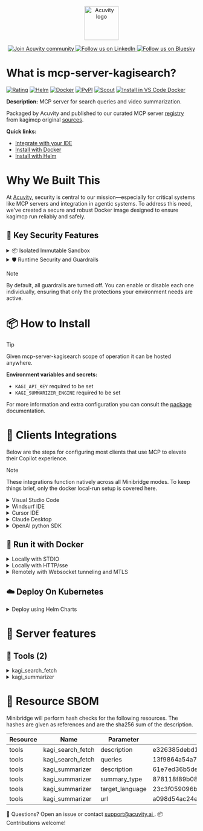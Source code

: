 <p align="center">
  <a href="https://acuvity.ai">
    <picture>
      <img src="https://mma.prnewswire.com/media/2544052/Acuvity__Logo.jpg" height="90" alt="Acuvity logo"/>
    </picture>
  </a>
</p>
<p align="center">
  <a href="https://discord.gg/BkU7fBkrNk">
    <img src="https://img.shields.io/badge/Acuvity-Join-7289DA?logo=discord&logoColor=fff" alt="Join Acuvity community" />
  </a>
<a href="https://www.linkedin.com/company/acuvity/">
    <img src="https://img.shields.io/badge/LinkedIn-Follow-7289DA" alt="Follow us on LinkedIn" />
  </a>
<a href="https://bsky.app/profile/acuvity.bsky.social">
    <img src="https://img.shields.io/badge/Bluesky-Follow-7289DA"?logo=bluesky&logoColor=fff" alt="Follow us on Bluesky" />
  </a>
</p>


# What is mcp-server-kagisearch?

[![Rating](https://img.shields.io/badge/B-3775A9?label=Rating)](https://docs.anthropic.com/en/docs/build-with-claude/tool-use/implement-tool-use#best-practices-for-tool-definitions)
[![Helm](https://img.shields.io/badge/1.0.0-3775A9?logo=helm&label=Charts&logoColor=fff)](https://hub.docker.com/r/acuvity/mcp-server-kagisearch/tags/)
[![Docker](https://img.shields.io/docker/image-size/acuvity/mcp-server-kagisearch/0.1.3?logo=docker&logoColor=fff&label=0.1.3)](https://hub.docker.com/r/acuvity/mcp-server-kagisearch)
[![PyPI](https://img.shields.io/badge/0.1.3-3775A9?logo=pypi&logoColor=fff&label=kagimcp)](https://github.com/kagisearch/kagimcp)
[![Scout](https://img.shields.io/badge/Active-3775A9?logo=docker&logoColor=fff&label=Scout)](https://hub.docker.com/r/acuvity/mcp-server-kagisearch/)
[![Install in VS Code Docker](https://img.shields.io/badge/VS_Code-One_click_install-0078d7?logo=githubcopilot)](https://insiders.vscode.dev/redirect/mcp/install?name=mcp-server-kagisearch&config=%7B%22args%22%3A%5B%22run%22%2C%22-i%22%2C%22--rm%22%2C%22--read-only%22%2C%22-e%22%2C%22KAGI_API_KEY%22%2C%22-e%22%2C%22KAGI_SUMMARIZER_ENGINE%22%2C%22docker.io%2Facuvity%2Fmcp-server-kagisearch%3A0.1.3%22%5D%2C%22command%22%3A%22docker%22%7D)

**Description:** MCP server for search queries and video summarization.

Packaged by Acuvity and published to our curated MCP server [registry](https://mcp.acuvity.ai) from kagimcp original [sources](https://github.com/kagisearch/kagimcp).

**Quick links:**

- [Integrate with your IDE](https://github.com/acuvity/mcp-servers-registry/blob/main/mcp-server-kagisearch/docker/README.md#-clients-integrations)
- [Install with Docker](https://github.com/acuvity/mcp-servers-registry/tree/main/mcp-server-kagisearch/docker/README.md#-run-it-with-docker)
- [Install with Helm](https://github.com/acuvity/mcp-servers-registry/tree/main/mcp-server-kagisearch/charts/mcp-server-kagisearch/README.md#how-to-install)

# Why We Built This

At [Acuvity](https://acuvity.ai), security is central to our mission—especially for critical systems like MCP servers and integration in agentic systems.
To address this need, we've created a secure and robust Docker image designed to ensure kagimcp run reliably and safely.

## 🔐 Key Security Features

<details>
<summary>📦 Isolated Immutable Sandbox </summary>

- **Isolated Execution**: All tools run within secure, containerized sandboxes to enforce process isolation and prevent lateral movement.
- **Non-root by Default**: Enforces least-privilege principles, minimizing the impact of potential security breaches.
- **Read-only Filesystem**: Ensures runtime immutability, preventing unauthorized modification.
- **Version Pinning**: Guarantees consistency and reproducibility across deployments by locking tool and dependency versions.
- **CVE Scanning**: Continuously scans images for known vulnerabilities using [Docker Scout](https://docs.docker.com/scout/) to support proactive mitigation.
- **SBOM & Provenance**: Delivers full supply chain transparency by embedding metadata and traceable build information."
</details>

<details>
<summary>🛡️ Runtime Security and Guardrails</summary>

**Minibridge Integration**: [Minibridge](https://github.com/acuvity/minibridge) establishes secure Agent-to-MCP connectivity, supports Rego/HTTP-based policy enforcement 🕵️, and simplifies orchestration.

The [ARC](https://github.com/acuvity/mcp-servers-registry/tree/main) container includes a [built-in Rego policy](https://github.com/acuvity/mcp-servers-registry/tree/main/mcp-server-kagisearch/docker/policy.rego) that enables a set of runtime "guardrails"" to help enforce security, privacy, and correct usage of your services. Below is an overview of each guardrail provided.

### 🔒 Resource Integrity

**Mitigates MCP Rug Pull Attacks**

* **Goal:** Protect users from malicious tool description changes after initial approval, preventing post-installation manipulation or deception.
* **Mechanism:** Locks tool descriptions upon client approval and verifies their integrity before execution. Any modification to the description triggers a security violation, blocking unauthorized changes from server-side updates.

### 🛡️ Guardrails

#### Covert Instruction Detection

Monitors incoming requests for hidden or obfuscated directives that could alter policy behavior.

* **Goal:** Stop attackers from slipping unnoticed commands or payloads into otherwise harmless data.
* **Mechanism:** Applies a library of regex patterns and binary‐encoding checks to the full request body. If any pattern matches a known covert channel (e.g., steganographic markers, hidden HTML tags, escape-sequence tricks), the request is rejected.

#### Sensitive Pattern Detection

Block user-defined sensitive data patterns (credential paths, filesystem references).

* **Goal:** Block accidental or malicious inclusion of sensitive information that violates data-handling rules.
* **Mechanism:** Runs a curated set of regexes against all payloads and tool descriptions—matching patterns such as `.env` files, RSA key paths, directory traversal sequences.

#### Shadowing Pattern Detection

Detects and blocks "shadowing" attacks, where a malicious MCP server sneaks hidden directives into its own tool descriptions to hijack or override the behavior of other, trusted tools.

* **Goal:** Stop a rogue server from poisoning the agent’s logic by embedding instructions that alter how a different server’s tools operate (e.g., forcing all emails to go to an attacker’s address even when the user calls a separate `send_email` tool).
* **Mechanism:** During policy load, each tool description is scanned for cross‐tool override patterns—such as `<IMPORTANT>` sections referencing other tool names, hidden side‐effects, or directives that apply to a different server’s API. Any description that attempts to shadow or extend instructions for a tool outside its own namespace triggers a policy violation and is rejected.

#### Schema Misuse Prevention

Enforces strict adherence to MCP input schemas.

* **Goal:** Prevent malformed or unexpected fields from bypassing validations, causing runtime errors, or enabling injections.
* **Mechanism:** Compares each incoming JSON object against the declared schema (required properties, allowed keys, types). Any extra, missing, or mistyped field triggers an immediate policy violation.

#### Cross-Origin Tool Access

Controls whether tools may invoke tools or services from external origins.

* **Goal:** Prevent untrusted or out-of-scope services from being called.
* **Mechanism:** Examines tool invocation requests and outgoing calls, verifying each target against an allowlist of approved domains or service names. Calls to any non-approved origin are blocked.

#### Secrets Redaction

Automatically masks sensitive values so they never appear in logs or responses.

* **Goal:** Ensure that API keys, tokens, passwords, and other credentials cannot leak in plaintext.
* **Mechanism:** Scans every text output for known secret formats (e.g., AWS keys, GitHub PATs, JWTs). Matches are replaced with `[REDACTED]` before the response is sent or recorded.

These controls ensure robust runtime integrity, prevent unauthorized behavior, and provide a foundation for secure-by-design system operations.

### Enable guardrails

To activate guardrails in your Docker containers, define the `GUARDRAILS` environment variable with the protections you need. Available options:
- covert-instruction-detection
- sensitive-pattern-detection
- shadowing-pattern-detection
- schema-misuse-prevention
- cross-origin-tool-access
- secrets-redaction

For example adding:
- `-e GUARDRAILS="secrets-redaction covert-instruction-detection"`
to your docker arguments will enable the `secrets-redaction` and `covert-instruction-detection` guardrails.


## 🔒 Basic Authentication via Shared Secret

Provides a lightweight auth layer using a single shared token.

* **Mechanism:** Expects clients to send an `Authorization` header with the predefined secret.
* **Use Case:** Quickly lock down your endpoint in development or simple internal deployments—no complex OAuth/OIDC setup required.

To turn on Basic Authentication, add `BASIC_AUTH_SECRET` like:
- `-e BASIC_AUTH_SECRET="supersecret"`
to your docker arguments. This will enable the Basic Authentication check.

> While basic auth will protect against unauthorized access, you should use it only in controlled environment,
> rotate credentials frequently and **always** use TLS.

</details>

> [!NOTE]
> By default, all guardrails are turned off. You can enable or disable each one individually, ensuring that only the protections your environment needs are active.


# 📦 How to Install


> [!TIP]
> Given mcp-server-kagisearch scope of operation it can be hosted anywhere.

**Environment variables and secrets:**
  - `KAGI_API_KEY` required to be set
  - `KAGI_SUMMARIZER_ENGINE` required to be set

For more information and extra configuration you can consult the [package](https://github.com/kagisearch/kagimcp) documentation.

# 🧰 Clients Integrations

Below are the steps for configuring most clients that use MCP to elevate their Copilot experience.

> [!NOTE]
> These integrations function natively across all Minibridge modes.
> To keep things brief, only the docker local-run setup is covered here.

<details>
<summary>Visual Studio Code</summary>

To get started immediately, you can use the "one-click" link below:

[![Install in VS Code Docker](https://img.shields.io/badge/VS_Code-One_click_install-0078d7?logo=githubcopilot)](https://insiders.vscode.dev/redirect/mcp/install?name=mcp-server-kagisearch&config=%7B%22args%22%3A%5B%22run%22%2C%22-i%22%2C%22--rm%22%2C%22--read-only%22%2C%22-e%22%2C%22KAGI_API_KEY%22%2C%22-e%22%2C%22KAGI_SUMMARIZER_ENGINE%22%2C%22docker.io%2Facuvity%2Fmcp-server-kagisearch%3A0.1.3%22%5D%2C%22command%22%3A%22docker%22%7D)

## Global scope

Press `ctrl + shift + p` and type `Preferences: Open User Settings JSON` to add the following section:

```json
{
  "mcp": {
    "servers": {
      "acuvity-mcp-server-kagisearch": {
        "env": {
          "KAGI_API_KEY": "TO_BE_SET",
          "KAGI_SUMMARIZER_ENGINE": "TO_BE_SET"
        },
        "command": "docker",
        "args": [
          "run",
          "-i",
          "--rm",
          "--read-only",
          "-e",
          "KAGI_API_KEY",
          "-e",
          "KAGI_SUMMARIZER_ENGINE",
          "docker.io/acuvity/mcp-server-kagisearch:0.1.3"
        ]
      }
    }
  }
}
```

## Workspace scope

In your workspace create a file called `.vscode/mcp.json` and add the following section:

```json
{
  "servers": {
    "acuvity-mcp-server-kagisearch": {
      "env": {
        "KAGI_API_KEY": "TO_BE_SET",
        "KAGI_SUMMARIZER_ENGINE": "TO_BE_SET"
      },
      "command": "docker",
      "args": [
        "run",
        "-i",
        "--rm",
        "--read-only",
        "-e",
        "KAGI_API_KEY",
        "-e",
        "KAGI_SUMMARIZER_ENGINE",
        "docker.io/acuvity/mcp-server-kagisearch:0.1.3"
      ]
    }
  }
}
```

> To pass secrets you should use the `promptString` input type described in the [Visual Studio Code documentation](https://code.visualstudio.com/docs/copilot/chat/mcp-servers).

</details>

<details>
<summary>Windsurf IDE</summary>

In `~/.codeium/windsurf/mcp_config.json` add the following section:

```json
{
  "mcpServers": {
    "acuvity-mcp-server-kagisearch": {
      "env": {
        "KAGI_API_KEY": "TO_BE_SET",
        "KAGI_SUMMARIZER_ENGINE": "TO_BE_SET"
      },
      "command": "docker",
      "args": [
        "run",
        "-i",
        "--rm",
        "--read-only",
        "-e",
        "KAGI_API_KEY",
        "-e",
        "KAGI_SUMMARIZER_ENGINE",
        "docker.io/acuvity/mcp-server-kagisearch:0.1.3"
      ]
    }
  }
}
```

See [Windsurf documentation](https://docs.windsurf.com/windsurf/mcp) for more info.

</details>

<details>
<summary>Cursor IDE</summary>

Add the following JSON block to your mcp configuration file:
- `~/.cursor/mcp.json` for global scope
- `.cursor/mcp.json` for project scope

```json
{
  "mcpServers": {
    "acuvity-mcp-server-kagisearch": {
      "env": {
        "KAGI_API_KEY": "TO_BE_SET",
        "KAGI_SUMMARIZER_ENGINE": "TO_BE_SET"
      },
      "command": "docker",
      "args": [
        "run",
        "-i",
        "--rm",
        "--read-only",
        "-e",
        "KAGI_API_KEY",
        "-e",
        "KAGI_SUMMARIZER_ENGINE",
        "docker.io/acuvity/mcp-server-kagisearch:0.1.3"
      ]
    }
  }
}
```

See [cursor documentation](https://docs.cursor.com/context/model-context-protocol) for more information.

</details>
<details>

<summary>Claude Desktop</summary>

In the `claude_desktop_config.json` configuration file add the following section:

```json
{
  "mcpServers": {
    "acuvity-mcp-server-kagisearch": {
      "env": {
        "KAGI_API_KEY": "TO_BE_SET",
        "KAGI_SUMMARIZER_ENGINE": "TO_BE_SET"
      },
      "command": "docker",
      "args": [
        "run",
        "-i",
        "--rm",
        "--read-only",
        "-e",
        "KAGI_API_KEY",
        "-e",
        "KAGI_SUMMARIZER_ENGINE",
        "docker.io/acuvity/mcp-server-kagisearch:0.1.3"
      ]
    }
  }
}
```

See [Anthropic documentation](https://docs.anthropic.com/en/docs/agents-and-tools/mcp) for more information.
</details>

<details>
<summary>OpenAI python SDK</summary>

## Running locally

```python
async with MCPServerStdio(
    params={
        "env": {"KAGI_API_KEY":"TO_BE_SET","KAGI_SUMMARIZER_ENGINE":"TO_BE_SET"},
        "command": "docker",
        "args": ["run","-i","--rm","--read-only","-e","KAGI_API_KEY","-e","KAGI_SUMMARIZER_ENGINE","docker.io/acuvity/mcp-server-kagisearch:0.1.3"]
    }
) as server:
    tools = await server.list_tools()
```

## Running remotely

```python
async with MCPServerSse(
    params={
        "url": "http://<ip>:<port>/sse",
    }
) as server:
    tools = await server.list_tools()
```

See [OpenAI Agents SDK docs](https://openai.github.io/openai-agents-python/mcp/) for more info.

</details>

## 🐳 Run it with Docker

<details>
<summary>Locally with STDIO</summary>

In your client configuration set:

- command: `docker`
- arguments: `run -i --rm --read-only -e KAGI_API_KEY -e KAGI_SUMMARIZER_ENGINE docker.io/acuvity/mcp-server-kagisearch:0.1.3`

</details>

<details>
<summary>Locally with HTTP/sse</summary>

Simply run as:

```console
docker run -it -p 8000:8000 --rm --read-only -e KAGI_API_KEY -e KAGI_SUMMARIZER_ENGINE docker.io/acuvity/mcp-server-kagisearch:0.1.3
```

Then on your application/client, you can configure to use it like:

```json
{
  "mcpServers": {
    "acuvity-mcp-server-kagisearch": {
      "url": "http://localhost:8000/sse"
    }
  }
}
```

You might have to use different ports for different tools.

</details>

<details>
<summary>Remotely with Websocket tunneling and MTLS </summary>

> This section assume you are familiar with TLS and certificates and will require:
> - a server certificate with proper DNS/IP field matching your tool deployment.
> - a client-ca used to sign client certificates

1. Start the server in `backend` mode
 - add an environment variable like `-e MINIBRIDGE_MODE=backend`
 - add the TLS certificates (recommended) through a volume let's say `/certs` ex (`-v $PWD/certs:/certs`)
 - instruct minibridge to use those certs with
   - `-e MINIBRIDGE_TLS_SERVER_CERT=/certs/server-cert.pem`
   - `-e MINIBRIDGE_TLS_SERVER_KEY=/certs/server-key.pem`
   - `-e MINIBRIDGE_TLS_SERVER_KEY_PASS=optional`
   - `-e MINIBRIDGE_TLS_SERVER_CLIENT_CA=/certs/client-ca.pem`

2. Start `minibridge` locally in frontend mode:
  - Get [minibridge](https://github.com/acuvity/minibridge) binary for your OS.

In your client configuration, Minibridge works like any other STDIO command.

Example for Claude Desktop:

```json
{
  "mcpServers": {
    "acuvity-mcp-server-kagisearch": {
      "command": "minibridge",
      "args": ["frontend", "--backend", "wss://<remote-url>:8000/ws", "--tls-client-backend-ca", "/path/to/ca/that/signed/the/server-cert.pem/ca.pem", "--tls-client-cert", "/path/to/client-cert.pem", "--tls-client-key", "/path/to/client-key.pem"]
    }
  }
}
```

That's it.

Minibridge offers a host of additional features. For step-by-step guidance, please visit the wiki. And if anything’s unclear, don’t hesitate to reach out!

</details>

## ☁️ Deploy On Kubernetes

<details>
<summary>Deploy using Helm Charts</summary>

### Chart settings requirements

This chart requires some mandatory information to be installed.

**Mandatory Secrets**:
  - `KAGI_API_KEY` secret to be set as secrets.KAGI_API_KEY either by `.value` or from existing with `.valueFrom`

**Mandatory Environment variables**:
  - `KAGI_SUMMARIZER_ENGINE` environment variable to be set by env.KAGI_SUMMARIZER_ENGINE

### How to install

You can inspect the chart `README`:

```console
helm show readme oci://docker.io/acuvity/mcp-server-kagisearch --version 1.0.0
````

You can inspect the values that you can configure:

```console
helm show values oci://docker.io/acuvity/mcp-server-kagisearch --version 1.0.0
````

Install with helm

```console
helm install mcp-server-kagisearch oci://docker.io/acuvity/mcp-server-kagisearch --version 1.0.0
```

From there your MCP server mcp-server-kagisearch will be reachable by default through `http/sse` from inside the cluster using the Kubernetes Service `mcp-server-kagisearch` on port `8000` by default. You can change that by looking at the `service` section of the `values.yaml` file.

### How to Monitor

The deployment will create a Kubernetes service with a `healthPort`, that is used for liveness probes and readiness probes. This health port can also be used by the monitoring stack of your choice and exposes metrics under the `/metrics` path.

See full charts [Readme](https://github.com/acuvity/mcp-servers-registry/tree/main/mcp-server-kagisearch/charts/mcp-server-kagisearch/README.md) for more details about settings and runtime security including guardrails activation.

</details>

# 🧠 Server features

## 🧰 Tools (2)
<details>
<summary>kagi_search_fetch</summary>

**Description**:

```
Fetch web results based on one or more queries using the Kagi Search API. Use for general search and when the user explicitly tells you to 'fetch' results/information. Results are from all queries given. They are numbered continuously, so that a user may be able to refer to a result by a specific number.
```

**Parameter**:

| Name | Type | Description | Required? |
|-----------|------|-------------|-----------|
| queries | array | One or more concise, keyword-focused search queries. Include essential context within each query for standalone use. | Yes
</details>
<details>
<summary>kagi_summarizer</summary>

**Description**:

```
Summarize content from a URL using the Kagi Summarizer API. The Summarizer can summarize any document type (text webpage, video, audio, etc.)
```

**Parameter**:

| Name | Type | Description | Required? |
|-----------|------|-------------|-----------|
| summary_type | string | Type of summary to produce. Options are 'summary' for paragraph prose and 'takeaway' for a bulleted list of key points. | No
| target_language | any | Desired output language using language codes (e.g., 'EN' for English). If not specified, the document's original language influences the output. | No
| url | string | A URL to a document to summarize. | Yes
</details>


# 🔐 Resource SBOM

Minibridge will perform hash checks for the following resources. The hashes are given as references and are the sha256 sum of the description.

| Resource | Name | Parameter | Hash |
|-----------|------|------|------|
| tools | kagi_search_fetch | description | e326385debd1ac1af818083f18be642f67e46b832e6b3885d0cb85cc6d09254e |
| tools | kagi_search_fetch | queries | 13f9864a54a7a1097fe91b1bece7e73083377e86ff86b7193ebb5fe318793967 |
| tools | kagi_summarizer | description | 61e7ed36b5de9358dbe776ebe0f844d7334fa7e4b5b055c23584551fbdf7bdb5 |
| tools | kagi_summarizer | summary_type | 878118f89b08ac289b43bb9e9cc3f4615349f96a5bce33bdc7ec6a6545677f24 |
| tools | kagi_summarizer | target_language | 23c3f059096b7ea4fcf7b4c7935d53acbb1618520d108beae8d73772f9032d50 |
| tools | kagi_summarizer | url | a098d54ac24e66f7c4914f3ac45568bb1f0d0d0dfc773e5394298fe32f96c79d |


💬 Questions? Open an issue or contact [ support@acuvity.ai ](mailto:support@acuvity.ai).
📦 Contributions welcome!
